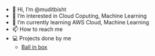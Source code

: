 - 👋 Hi, I’m @muditbisht
- 👀 I’m interested in Cloud Coputing, Machine Learning
- 🌱 I’m currently learning AWS Cloud, Machine Learning
- 📫 How to reach me 
- 💻 Projects done by me
  -  [Ball in box](https://muditbisht.github.io/BallInABox/)

<!---
MuditBisht/MuditBisht is a ✨ special ✨ repository because its `README.md` (this file) appears on your GitHub profile.
You can click the Preview link to take a look at your changes.
--->
